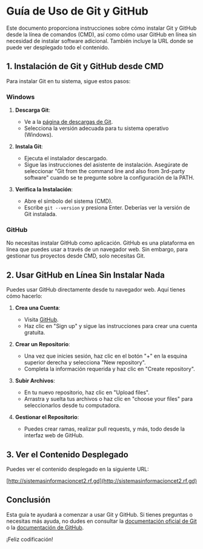 # Guía de Uso de Git y GitHub

Este documento proporciona instrucciones sobre cómo instalar Git y GitHub desde la línea de comandos (CMD), así como cómo usar GitHub en línea sin necesidad de instalar software adicional. También incluye la URL donde se puede ver desplegado todo el contenido.

## 1. Instalación de Git y GitHub desde CMD

Para instalar Git en tu sistema, sigue estos pasos:

### Windows

1. **Descarga Git**:
   - Ve a la [página de descargas de Git](https://git-scm.com/downloads).
   - Selecciona la versión adecuada para tu sistema operativo (Windows).

2. **Instala Git**:
   - Ejecuta el instalador descargado.
   - Sigue las instrucciones del asistente de instalación. Asegúrate de seleccionar "Git from the command line and also from 3rd-party software" cuando se te pregunte sobre la configuración de la PATH.

3. **Verifica la Instalación**:
   - Abre el símbolo del sistema (CMD).
   - Escribe `git --version` y presiona Enter. Deberías ver la versión de Git instalada.

### GitHub

No necesitas instalar GitHub como aplicación. GitHub es una plataforma en línea que puedes usar a través de un navegador web. Sin embargo, para gestionar tus proyectos desde CMD, solo necesitas Git.

## 2. Usar GitHub en Línea Sin Instalar Nada

Puedes usar GitHub directamente desde tu navegador web. Aquí tienes cómo hacerlo:

1. **Crea una Cuenta**:
   - Visita [GitHub](https://github.com).
   - Haz clic en "Sign up" y sigue las instrucciones para crear una cuenta gratuita.

2. **Crear un Repositorio**:
   - Una vez que inicies sesión, haz clic en el botón "+" en la esquina superior derecha y selecciona "New repository".
   - Completa la información requerida y haz clic en "Create repository".

3. **Subir Archivos**:
   - En tu nuevo repositorio, haz clic en "Upload files".
   - Arrastra y suelta tus archivos o haz clic en "choose your files" para seleccionarlos desde tu computadora.

4. **Gestionar el Repositorio**:
   - Puedes crear ramas, realizar pull requests, y más, todo desde la interfaz web de GitHub.

## 3. Ver el Contenido Desplegado

Puedes ver el contenido desplegado en la siguiente URL:

[http://sistemasinformacioncet2.rf.gd](http://sistemasinformacioncet2.rf.gd)

## Conclusión

Esta guía te ayudará a comenzar a usar Git y GitHub. Si tienes preguntas o necesitas más ayuda, no dudes en consultar la [documentación oficial de Git](https://git-scm.com/doc) o la [documentación de GitHub](https://docs.github.com/en).

¡Feliz codificación!
